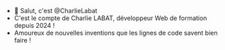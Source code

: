- 👋 Salut, c'est @CharlieLabat
- C'est le compte de Charlie LABAT, développeur Web de formation depuis 2024 !
- Amoureux de nouvelles inventions que les lignes de code savent bien faire !


<!---
CharlieLabat/CharlieLabat is a ✨ special ✨ repository because its `README.md` (this file) appears on your GitHub profile.
You can click the Preview link to take a look at your changes.
--->
